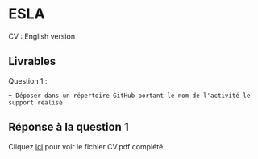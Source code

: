 # ESLA

CV : English version

## Livrables

Question 1 :

```
➡️ Déposer dans un répertoire GitHub portant le nom de l'activité le support réalisé
```

## Réponse à la question 1

Cliquez [ici](https://github.com/AnthoninB70/anthonin.boisot/blob/main/ESLA/CV/CV.pdf) pour voir le fichier CV.pdf complété.
